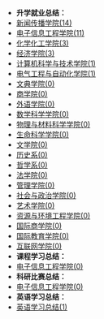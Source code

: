 - **升学就业总结：**
- [新闻传播学院(14)](升学就业/新闻传播学院/README.md)
- [电子信息工程学院(11)](升学就业/电子信息工程学院/README.md)
- [化学化工学院(3)](升学就业/化学化工学院/README.md)
- [经济学院(3)](升学就业/经济学院/README.md)
- [计算机科学与技术学院(1)](升学就业/计算机科学与技术学院/README.md)
- [电气工程与自动化学院(1)](升学就业/电气工程与自动化学院/README.md)
- [文典学院(0)](升学就业/文典学院/README.md)
- [商学院(0)](升学就业/商学院/README.md)
- [外语学院(0)](升学就业/外语学院/README.md)
- [数学科学学院(0)](升学就业/数学科学学院/README.md)
- [物理与材料科学学院(0)](升学就业/物理与材料科学学院/README.md)
- [生命科学学院(0)](升学就业/生命科学学院/README.md)
- [文学院(0)](升学就业/文学院/README.md)
- [历史系(0)](升学就业/历史系/README.md)
- [哲学系(0)](升学就业/哲学系/README.md)
- [法学院(0)](升学就业/法学院/README.md)
- [管理学院(0)](升学就业/管理学院/README.md)
- [社会与政治学院(0)](升学就业/社会与政治学院/README.md)
- [艺术学院(0)](升学就业/艺术学院/README.md)
- [资源与环境工程学院(0)](升学就业/资源与环境工程学院/README.md)
- [国际商学院(0)](升学就业/国际商学院/README.md)
- [国际教育学院(0)](升学就业/国际教育学院/README.md)
- [互联网学院(0)](升学就业/互联网学院/README.md)
- **课程学习总结：**
- [电子信息工程学院(0)](课程学习/电子信息工程学院/README.md)
- **科研比赛总结：**
- [电子信息工程学院(0)](科研比赛/电子信息工程学院/README.md)
- **英语学习总结：**
- [英语学习总结(1)](英语学习/README.md)

